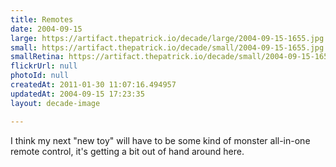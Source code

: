 ```yaml
---
title: Remotes
date: 2004-09-15
large: https://artifact.thepatrick.io/decade/large/2004-09-15-1655.jpg
small: https://artifact.thepatrick.io/decade/small/2004-09-15-1655.jpg
smallRetina: https://artifact.thepatrick.io/decade/small/2004-09-15-1655@2x.jpg
flickrUrl: null
photoId: null
createdAt: 2011-01-30 11:07:16.494957
updatedAt: 2004-09-15 17:23:35
layout: decade-image

---
```

I think my next "new toy" will have to be some kind of monster all-in-one remote control, it's getting a bit out of hand around here.
